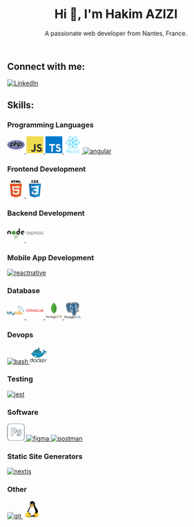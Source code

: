 <header>
<h1 align="center">Hi 👋, I'm Hakim AZIZI</h1>
<p align="center" font-size="14px">A passionate web developer from Nantes, France.</p>
</header>
<main>
<section>
<h2>Connect with me:</h2>
<article>
<p>
<a href="https://linkedin.com/in/hakim-azizi" target="blank"><img src="https://raw.githubusercontent.com/rahuldkjain/github-profile-readme-generator/master/src/images/icons/Social/linked-in-alt.svg" title="LinkedIn" alt="LinkedIn" height="30" width="auto"></a>
</p>
</article>
</section>
<section>
<h2>Skills:</h2>
<article>
<h3>Programming Languages</h3>
<p>
    <a href="https://www.php.net" target="_blank" rel="noreferrer">
        <img src="https://raw.githubusercontent.com/devicons/devicon/master/icons/php/php-original.svg" title="php" alt="php" width="auto" height="40">
    </a>
    <a href="https://developer.mozilla.org/en-US/docs/Web/JavaScript" target="_blank" rel="noreferrer">
        <img src="https://raw.githubusercontent.com/devicons/devicon/master/icons/javascript/javascript-original.svg" title="javascript" alt="javascript" width="auto" height="40">
    </a>
    <a href="https://www.typescriptlang.org/" target="_blank" rel="noreferrer">
        <img src="https://raw.githubusercontent.com/devicons/devicon/master/icons/typescript/typescript-original.svg" title="typescript" alt="typescript" width="auto" height="40">
    </a>
    <a href="https://reactjs.org/" target="_blank" rel="noreferrer">
        <img src="https://raw.githubusercontent.com/devicons/devicon/master/icons/react/react-original-wordmark.svg" title="react" alt="react" width="auto" height="40">
    </a>
    <a href="https://angular.io" target="_blank" rel="noreferrer">
        <img src="https://angular.io/assets/images/logos/angular/angular.svg" title="angular" alt="angular" width="auto" height="40">
    </a>
</p>
</article>
<article>
<h3>Frontend Development</h3>
<p>
    <a href="https://www.w3.org/html/" target="_blank" rel="noreferrer">
        <img src="https://raw.githubusercontent.com/devicons/devicon/master/icons/html5/html5-original-wordmark.svg" title="html5" alt="html5" width="auto" height="40">
    </a>
    <a href="https://www.w3schools.com/css/" target="_blank" rel="noreferrer">
        <img src="https://raw.githubusercontent.com/devicons/devicon/master/icons/css3/css3-original-wordmark.svg" title="css3" alt="css3" width="auto" height="40">
    </a>
</p>
</article>
<article>
<h3>Backend Development</h3>
<p>
    <a href="https://nodejs.org" target="_blank" rel="noreferrer">
        <img src="https://raw.githubusercontent.com/devicons/devicon/master/icons/nodejs/nodejs-original-wordmark.svg" title="nodejs" alt="nodejs" width="auto" height="40">
    </a>
    <a href="https://expressjs.com" target="_blank" rel="noreferrer">
        <img src="https://raw.githubusercontent.com/devicons/devicon/master/icons/express/express-original-wordmark.svg" title="express" alt="express" width="auto" height="40">
    </a>
</p></article>
<article>
<h3>Mobile App Development</h3>
<p><a href="https://reactnative.dev/" target="_blank" rel="noreferrer">
    <img src="https://reactnative.dev/img/header_logo.svg" title="reactnative" alt="reactnative" width="auto" height="40">
</a>
</p>
</article>
<article>
<h3>Database</h3>
<p>
<a href="https://www.mysql.com/" target="_blank" rel="noreferrer">
    <img src="https://raw.githubusercontent.com/devicons/devicon/master/icons/mysql/mysql-original-wordmark.svg" title="mysql" alt="mysql" width="auto" height="40">
</a>
<a href="https://www.oracle.com/" target="_blank" rel="noreferrer">
    <img src="https://raw.githubusercontent.com/devicons/devicon/master/icons/oracle/oracle-original.svg" title="oracle" alt="oracle" width="auto" height="40">
</a>
<a href="https://www.mongodb.com/" target="_blank" rel="noreferrer">
    <img src="https://raw.githubusercontent.com/devicons/devicon/master/icons/mongodb/mongodb-original-wordmark.svg" title="mongodb" alt="mongodb" width="auto" height="40">
</a>
<a href="https://www.postgresql.org" target="_blank" rel="noreferrer">
    <img src="https://raw.githubusercontent.com/devicons/devicon/master/icons/postgresql/postgresql-original-wordmark.svg" title="postgresql" alt="postgresql" width="auto" height="40">
</a>
</p>
</article>
<article>
<h3>Devops</h3>
<p>
    <a href="https://www.gnu.org/software/bash/" target="_blank" rel="noreferrer">
        <img src="https://www.vectorlogo.zone/logos/gnu_bash/gnu_bash-icon.svg" title="bash" alt="bash" width="auto" height="40">
    </a>
    <a href="https://www.docker.com/" target="_blank" rel="noreferrer">
        <img src="https://raw.githubusercontent.com/devicons/devicon/master/icons/docker/docker-original-wordmark.svg" title="docker" alt="docker" width="auto" height="40">
    </a>
</p>
</article>
<article>
<h3>Testing</h3>
<p>
    <a href="https://jestjs.io" target="_blank" rel="noreferrer">
        <img src="https://www.vectorlogo.zone/logos/jestjsio/jestjsio-icon.svg" title="jest" alt="jest" width="auto" height="40">
    </a>
</p>
</article>
<article>
<h3>Software</h3>
<p>
    <a href="https://www.photoshop.com/en" target="_blank" rel="noreferrer">
        <img src="https://raw.githubusercontent.com/devicons/devicon/master/icons/photoshop/photoshop-line.svg" title="photoshop" alt="photoshop" width="auto" height="40">
    </a>
    <a href="https://www.figma.com/" target="_blank" rel="noreferrer">
        <img src="https://www.vectorlogo.zone/logos/figma/figma-icon.svg" title="figma" alt="figma" width="auto" height="40">
    </a>
    <a href="https://postman.com" target="_blank" rel="noreferrer">
        <img src="https://www.vectorlogo.zone/logos/getpostman/getpostman-icon.svg" title="postman" alt="postman" width="auto" height="40">
    </a>
</p>
</article>
<article>
<h3>Static Site Generators</h3>
<p>
    <a href="https://nextjs.org/" target="_blank" rel="noreferrer">
        <img src="https://cdn.worldvectorlogo.com/logos/nextjs-2.svg" title="nextjs" alt="nextjs" width="auto" height="40">
    </a>
</p>
</article>
<article>
<h3>Other</h3>
<p>
     <a href="https://git-scm.com/" target="_blank" rel="noreferrer">
        <img src="https://www.vectorlogo.zone/logos/git-scm/git-scm-icon.svg" title="git" alt="git" width="auto" height="40">
    </a>
     <a href="https://www.linux.org/" target="_blank" rel="noreferrer">
        <img src="https://raw.githubusercontent.com/devicons/devicon/master/icons/linux/linux-original.svg" title="linux" alt="linux" width="auto" height="40">
    </a>
</p>
</article>
</section>
</main>

